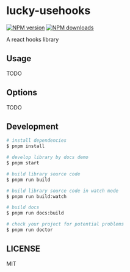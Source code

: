 # lucky-usehooks

[![NPM version](https://img.shields.io/npm/v/lucky-usehooks.svg?style=flat)](https://npmjs.org/package/lucky-usehooks)
[![NPM downloads](http://img.shields.io/npm/dm/lucky-usehooks.svg?style=flat)](https://npmjs.org/package/lucky-usehooks)

A react hooks library

## Usage

TODO

## Options

TODO

## Development

```bash
# install dependencies
$ pnpm install

# develop library by docs demo
$ pnpm start

# build library source code
$ pnpm run build

# build library source code in watch mode
$ pnpm run build:watch

# build docs
$ pnpm run docs:build

# check your project for potential problems
$ pnpm run doctor
```

## LICENSE

MIT
